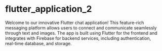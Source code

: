 # flutter_application_2

Welcome to our innovative Flutter chat application! This feature-rich messaging platform allows users to connect and communicate seamlessly through text and images. The app is built using Flutter for the frontend and integrates with Firebase for backend services, including authentication, real-time database, and storage.

